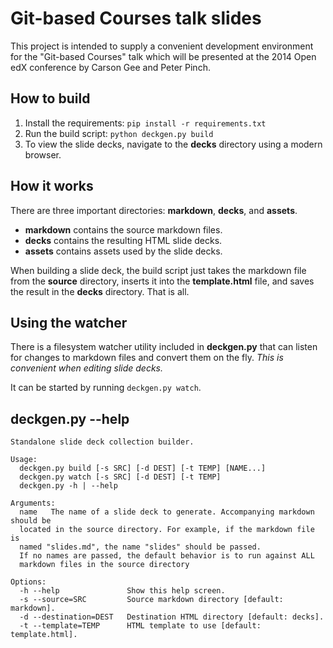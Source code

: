 Git-based Courses talk slides
=============================
This project is intended to supply a convenient development environment for the
"Git-based Courses" talk which will be presented at the 2014 Open edX conference
by Carson Gee and Peter Pinch.


How to build
------------
1. Install the requirements: `pip install -r requirements.txt`
2. Run the build script: `python deckgen.py build`
3. To view the slide decks, navigate to the **decks** directory using a modern
   browser.


How it works
------------
There are three important directories: **markdown**, **decks**, and **assets**.

- **markdown** contains the source markdown files.
- **decks** contains the resulting HTML slide decks.
- **assets** contains assets used by the slide decks.

When building a slide deck, the build script just takes the markdown file from
the **source** directory, inserts it into the **template.html** file, and saves
the result in the **decks** directory. That is all.


Using the watcher
-----------------
There is a filesystem watcher utility included in **deckgen.py** that can listen
for changes to markdown files and convert them on the fly. *This is convenient
when editing slide decks.*

It can be started by running `deckgen.py watch`.


deckgen.py --help
-----------------
```
Standalone slide deck collection builder.

Usage:
  deckgen.py build [-s SRC] [-d DEST] [-t TEMP] [NAME...]
  deckgen.py watch [-s SRC] [-d DEST] [-t TEMP]
  deckgen.py -h | --help

Arguments:
  name   The name of a slide deck to generate. Accompanying markdown should be
  located in the source directory. For example, if the markdown file is
  named "slides.md", the name "slides" should be passed.
  If no names are passed, the default behavior is to run against ALL
  markdown files in the source directory

Options:
  -h --help               Show this help screen.
  -s --source=SRC         Source markdown directory [default: markdown].
  -d --destination=DEST   Destination HTML directory [default: decks].
  -t --template=TEMP      HTML template to use [default: template.html].
```
